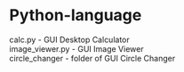 # Python-language
calc.py - GUI Desktop Calculator  
image_viewer.py - GUI Image Viewer  
circle_changer - folder of GUI Circle Changer 
